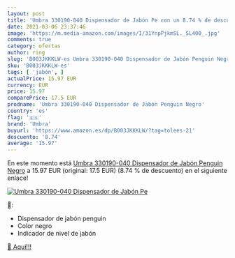 ```yaml
---
layout: post
title: 'Umbra 330190-040 Dispensador de Jabón Pe con un 8.74 % de descuento'
date: 2021-03-06 23:37:46
image: 'https://m.media-amazon.com/images/I/31YnpPjkmSL._SL400_.jpg'
comments: true
category: ofertas
author: ring
slug: 'B003JKKKLW-es Umbra 330190-040 Dispensador de Jabón Penguin Negro'
sku: 'B003JKKKLW-es'
tags: [ 'jabón', ]
actualPrice: 15.97 EUR
currency: EUR
price: 15.97
comparePrice: 17.5 EUR
prodname: 'Umbra 330190-040 Dispensador de Jabón Penguin Negro'
country: 'es'
flag: '🇪🇸'
brand: 'Umbra'
buyurl: 'https://www.amazon.es/dp/B003JKKKLW/?tag=tolees-21'
descuento: '8.74'
average: '15.97'
---
```


En este momento está [Umbra 330190-040 Dispensador de Jabón Penguin Negro](https://www.amazon.es/dp/B003JKKKLW/?tag=tolees-21) a 15.97 EUR (original: 17.5 EUR) (8.74 %  de descuento) en el siguiente enlace!

[![Umbra 330190-040 Dispensador de Jabón Pe](https://m.media-amazon.com/images/I/31YnpPjkmSL._SL400_.jpg)](https://www.amazon.es/dp/B003JKKKLW/?tag=tolees-21)

🔎:

- Dispensador de jabón penguin
- Color negro
- Indicador de nivel de jabón

[🛒 Aquí!!!](https://www.amazon.es/dp/B003JKKKLW/?tag=tolees-21)
